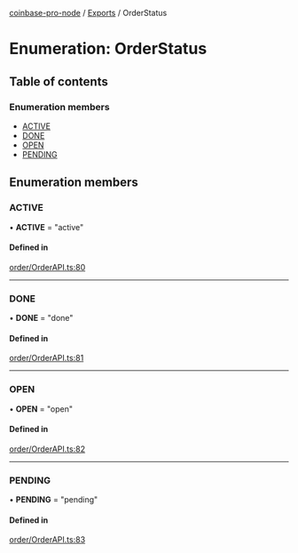 [coinbase-pro-node](../README.md) / [Exports](../modules.md) / OrderStatus

# Enumeration: OrderStatus

## Table of contents

### Enumeration members

- [ACTIVE](orderstatus.md#active)
- [DONE](orderstatus.md#done)
- [OPEN](orderstatus.md#open)
- [PENDING](orderstatus.md#pending)

## Enumeration members

### ACTIVE

• **ACTIVE** = "active"

#### Defined in

[order/OrderAPI.ts:80](https://github.com/bennycode/coinbase-pro-node/blob/4fcd15c/src/order/OrderAPI.ts#L80)

---

### DONE

• **DONE** = "done"

#### Defined in

[order/OrderAPI.ts:81](https://github.com/bennycode/coinbase-pro-node/blob/4fcd15c/src/order/OrderAPI.ts#L81)

---

### OPEN

• **OPEN** = "open"

#### Defined in

[order/OrderAPI.ts:82](https://github.com/bennycode/coinbase-pro-node/blob/4fcd15c/src/order/OrderAPI.ts#L82)

---

### PENDING

• **PENDING** = "pending"

#### Defined in

[order/OrderAPI.ts:83](https://github.com/bennycode/coinbase-pro-node/blob/4fcd15c/src/order/OrderAPI.ts#L83)
